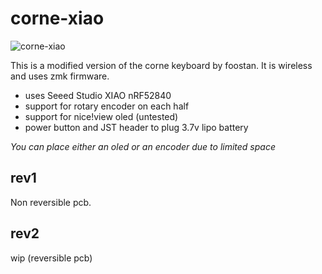# corne-xiao

![corne-xiao](/rev1/docs/images/corne-xiao.jpg)

This is a modified version of the corne keyboard by foostan. It is wireless and uses zmk firmware.
- uses Seeed Studio XIAO nRF52840 
- support for rotary encoder on each half
- support for nice!view oled (untested)
- power button and JST header to plug 3.7v lipo battery

*You can place either an oled or an encoder due to limited space*

## rev1 
Non reversible pcb. 

## rev2
wip (reversible pcb)

